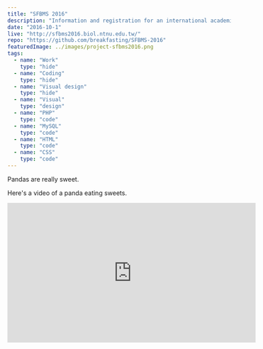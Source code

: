 ```yaml
---
title: "SFBMS 2016"
description: "Information and registration for an international academic conference"
date: "2016-10-1"
live: "http://sfbms2016.biol.ntnu.edu.tw/"
repo: "https://github.com/breakfasting/SFBMS-2016"
featuredImage: ../images/project-sfbms2016.png
tags:
  - name: "Work"
    type: "hide"
  - name: "Coding"
    type: "hide"
  - name: "Visual design"
    type: "hide"
  - name: "Visual"
    type: "design"
  - name: "PHP"
    type: "code"
  - name: "MySQL"
    type: "code"
  - name: "HTML"
    type: "code"
  - name: "CSS"
    type: "code"
---
```


Pandas are really sweet.

Here's a video of a panda eating sweets.

<iframe width="560" height="315" src="https://www.youtube.com/embed/4n0xNbfJLR8" frameborder="0" allowfullscreen></iframe>